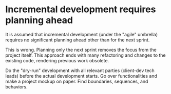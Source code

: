 # Incremental development requires planning ahead

It is assumed that incremental development (under the "agile" umbrella) requires no significant planning ahead other than for the next sprint.

This is wrong. Planning only the next sprint removes the focus from the project itself. This approach ends with many refactoring and changes to the existing code, rendering previous work obsolete.

Do the "dry-run" development with all relevant parties (client-dev tech leads) before the actual development starts. Go over functionalities and make a project mockup on paper. Find boundaries, sequences, and behaviors.